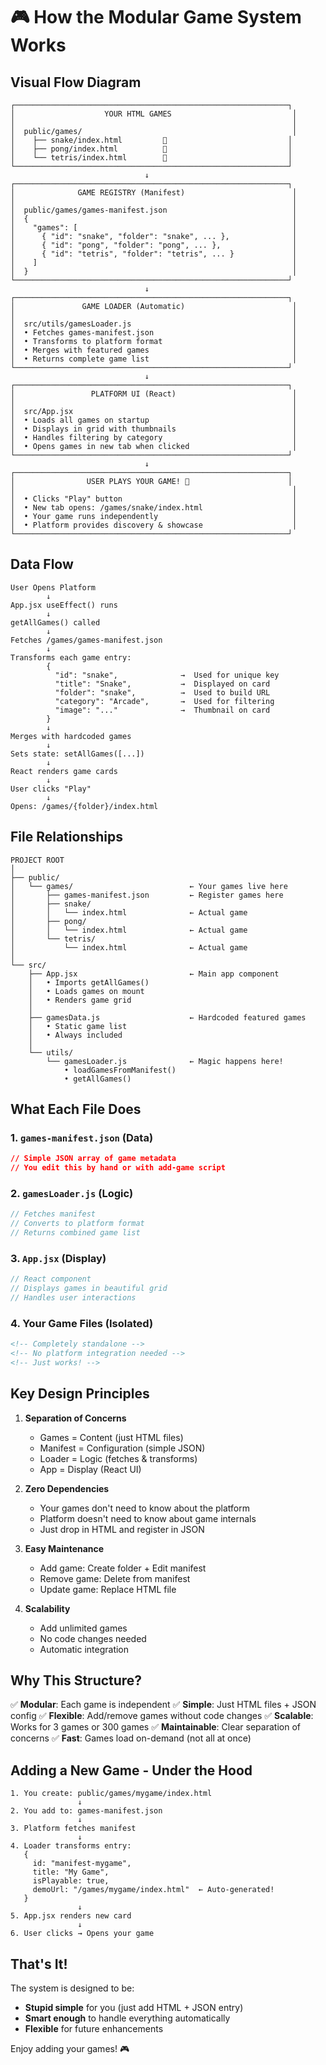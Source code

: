 # 🎮 How the Modular Game System Works

## Visual Flow Diagram

```
┌─────────────────────────────────────────────────────────────┐
│                    YOUR HTML GAMES                           │
│                                                              │
│  public/games/                                               │
│    ├── snake/index.html         🐍                           │
│    ├── pong/index.html          🏓                           │
│    └── tetris/index.html        🧱                           │
└─────────────────────────────────────────────────────────────┘
                              ↓
┌─────────────────────────────────────────────────────────────┐
│              GAME REGISTRY (Manifest)                        │
│                                                              │
│  public/games/games-manifest.json                            │
│  {                                                           │
│    "games": [                                                │
│      { "id": "snake", "folder": "snake", ... },              │
│      { "id": "pong", "folder": "pong", ... },                │
│      { "id": "tetris", "folder": "tetris", ... }             │
│    ]                                                         │
│  }                                                           │
└─────────────────────────────────────────────────────────────┘
                              ↓
┌─────────────────────────────────────────────────────────────┐
│               GAME LOADER (Automatic)                        │
│                                                              │
│  src/utils/gamesLoader.js                                    │
│  • Fetches games-manifest.json                               │
│  • Transforms to platform format                             │
│  • Merges with featured games                                │
│  • Returns complete game list                                │
└─────────────────────────────────────────────────────────────┘
                              ↓
┌─────────────────────────────────────────────────────────────┐
│                 PLATFORM UI (React)                          │
│                                                              │
│  src/App.jsx                                                 │
│  • Loads all games on startup                                │
│  • Displays in grid with thumbnails                          │
│  • Handles filtering by category                             │
│  • Opens games in new tab when clicked                       │
└─────────────────────────────────────────────────────────────┘
                              ↓
┌─────────────────────────────────────────────────────────────┐
│                USER PLAYS YOUR GAME! 🎉                      │
│                                                              │
│  • Clicks "Play" button                                      │
│  • New tab opens: /games/snake/index.html                    │
│  • Your game runs independently                              │
│  • Platform provides discovery & showcase                    │
└─────────────────────────────────────────────────────────────┘
```

## Data Flow

```
User Opens Platform
        ↓
App.jsx useEffect() runs
        ↓
getAllGames() called
        ↓
Fetches /games/games-manifest.json
        ↓
Transforms each game entry:
        {
          "id": "snake",              →  Used for unique key
          "title": "Snake",           →  Displayed on card
          "folder": "snake",          →  Used to build URL
          "category": "Arcade",       →  Used for filtering
          "image": "..."              →  Thumbnail on card
        }
        ↓
Merges with hardcoded games
        ↓
Sets state: setAllGames([...])
        ↓
React renders game cards
        ↓
User clicks "Play"
        ↓
Opens: /games/{folder}/index.html
```

## File Relationships

```
PROJECT ROOT
│
├── public/
│   └── games/                          ← Your games live here
│       ├── games-manifest.json         ← Register games here
│       ├── snake/
│       │   └── index.html              ← Actual game
│       ├── pong/
│       │   └── index.html              ← Actual game
│       └── tetris/
│           └── index.html              ← Actual game
│
└── src/
    ├── App.jsx                         ← Main app component
    │   • Imports getAllGames()
    │   • Loads games on mount
    │   • Renders game grid
    │
    ├── gamesData.js                    ← Hardcoded featured games
    │   • Static game list
    │   • Always included
    │
    └── utils/
        └── gamesLoader.js              ← Magic happens here!
            • loadGamesFromManifest()
            • getAllGames()
```

## What Each File Does

### 1. `games-manifest.json` (Data)
```json
// Simple JSON array of game metadata
// You edit this by hand or with add-game script
```

### 2. `gamesLoader.js` (Logic)
```javascript
// Fetches manifest
// Converts to platform format
// Returns combined game list
```

### 3. `App.jsx` (Display)
```jsx
// React component
// Displays games in beautiful grid
// Handles user interactions
```

### 4. Your Game Files (Isolated)
```html
<!-- Completely standalone -->
<!-- No platform integration needed -->
<!-- Just works! -->
```

## Key Design Principles

1. **Separation of Concerns**
   - Games = Content (just HTML files)
   - Manifest = Configuration (simple JSON)
   - Loader = Logic (fetches & transforms)
   - App = Display (React UI)

2. **Zero Dependencies**
   - Your games don't need to know about the platform
   - Platform doesn't need to know about game internals
   - Just drop in HTML and register in JSON

3. **Easy Maintenance**
   - Add game: Create folder + Edit manifest
   - Remove game: Delete from manifest
   - Update game: Replace HTML file

4. **Scalability**
   - Add unlimited games
   - No code changes needed
   - Automatic integration

## Why This Structure?

✅ **Modular**: Each game is independent
✅ **Simple**: Just HTML files + JSON config
✅ **Flexible**: Add/remove games without code changes
✅ **Scalable**: Works for 3 games or 300 games
✅ **Maintainable**: Clear separation of concerns
✅ **Fast**: Games load on-demand (not all at once)

## Adding a New Game - Under the Hood

```
1. You create: public/games/mygame/index.html
               ↓
2. You add to: games-manifest.json
               ↓
3. Platform fetches manifest
               ↓
4. Loader transforms entry:
   {
     id: "manifest-mygame",
     title: "My Game",
     isPlayable: true,
     demoUrl: "/games/mygame/index.html"  ← Auto-generated!
   }
               ↓
5. App.jsx renders new card
               ↓
6. User clicks → Opens your game
```

## That's It!

The system is designed to be:
- **Stupid simple** for you (just add HTML + JSON entry)
- **Smart enough** to handle everything automatically
- **Flexible** for future enhancements

Enjoy adding your games! 🎮
